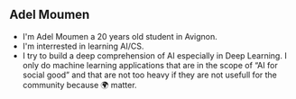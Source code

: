 ## Adel Moumen
- I'm Adel Moumen a 20 years old student in Avignon.
- I'm interrested in learning AI/CS. 
- I try to build a deep comprehension of AI especially in Deep Learning. I only do machine learning applications that 
are in the scope of “AI for social good” and that are not too heavy if they are not usefull for the community because 🌍 matter.


